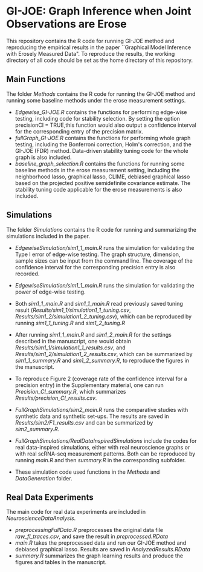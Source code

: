# GI-JOE: Graph Inference when Joint Observations are Erose
This repository contains the R code for running GI-JOE method and reproducing the empirical results in the paper ``Graphical Model Inference with Erosely
Measured Data". To reproduce the results, the working directory of all code should be set as the home directory of this repository.

## Main Functions
The folder *Methods* contains the R code for running the GI-JOE method and running some baseline methods under the erose measurement settings.
- *Edgewise_GI-JOE.R* contains the functions for performing edge-wise testing, including code for stability selection. By setting the option precisionCI = TRUE,this function would also output a confidence interval for the corresponding entry of the precision matrix.
- *fullGraph_GI-JOE.R* contains the functions for performing whole graph testing, including the Bonferroni correction, Holm's correction, and the GI-JOE (FDR) method. Data-driven stability tuning code for the whole graph is also included.
- *baseline_graph_selection.R* contains the functions for running some baseline methods in the erose measurement setting, including the neighborhood lasso, graphical lasso, CLIME, debiased graphical lasso based on the projected positive semidefinite covariance estimate. The stability tuning code applicable for the erose measurements is also included.

## Simulations
The folder *Simulations* contains the R code for running and summarizing the simulations included in the paper. 
- *EdgewiseSimulation/sim1_1_main.R* runs the simulation for validating the Type I error of edge-wise testing. The graph structure, dimension, sample sizes can be input from the command line. The coverage of the confidence interval for the corresponding precision entry is also recorded. 
- *EdgewiseSimulation/sim1_1_main.R* runs the simulation for validating the power of edge-wise testing.
- Both *sim1_1_main.R* and *sim1_1_main.R* read previously saved tuning result (*Results/sim1_1/simulation1_1_tuning.csv*, *Results/sim1_2/simulation1_2_tuning.csv*), which can be reproduced by running *sim1_1_tuning.R* and *sim1_2_tuning.R*
- After running *sim1_1_main.R* and *sim1_2_main.R* for the settings described in the manuscript, one would obtain *Results/sim1_1/simulation1_1_results.csv*, and *Results/sim1_2/simulation1_2_results.csv*, which can be summarized by *sim1_1_summary.R* and *sim1_2_summary.R*, to reproduce the figures in the manuscript.

- To reproduce Figure 2 (coverage rate of the confidence interval for a precision entry) in the Supplementary material, one can run *Precision_CI_summary.R*, which summarizes *Results/precision_CI_results.csv*.
- *FullGraphSimulations/sim2_main.R* runs the comparative studies with synthetic data and synthetic set-ups. The results are saved in *Results/sim2/F1_results.csv* and can be summarized by *sim2_summary.R*.
- *FullGraphSimulations/RealDataInspiredSimulations* include the codes for real data-inspired simulations, either with real neuroscience graphs or with real scRNA-seq measurement patterns. Both can be reproduced by running *main.R* and then *summary.R* in the corresponding subfolder.

- These simulation code used functions in the *Methods* and *DataGeneration* folder. 

## Real Data Experiments
The main code for real data experiments are included in *NeuroscienceDataAnalysis*. 
- *preprocessingFullData.R* preprocesses the original data file *raw_fl_traces.csv*, and save the result in *preprocessed.RData*
- *main.R* takes the preprocessed data and run our GI-JOE method and debiased graphical lasso. Results are saved in *AnalyzedResults.RData*
- *summary.R* summarizes the graph learning results and produce the figures and tables in the manuscript.
